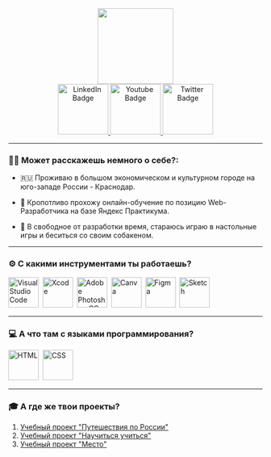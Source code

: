 <div id="header" align="center">
  <img src="https://media1.giphy.com/media/lP8xu5t2DLGG045H8F/giphy.gif" width="150"/>
</div>
<div id="badges" align="center">
  <a href="your-linkedin-URL">
    <img src="https://i.imgur.com/hilolfv.png" alt="LinkedIn Badge" width="100"/>
  </a>
  <a href="your-youtube-URL">
    <img src="https://i.imgur.com/MIAtTtx.png" alt="Youtube Badge" width="100"/>
  </a>
  <a href="your-twitter-URL">
    <img src="https://i.imgur.com/6cG59I1.png" alt="Twitter Badge" width="100"/>
  </a>
</div>

---

### :man_technologist: Может расскажешь немного о себе?:

- :ru: Проживаю в большом экономическом и культурном городе на юго-западе России - Краснодар.

- :pencil: Кропотливо прохожу онлайн-обучение по позицию Web-Разработчика на базе Яндекс Практикума.

- :zany_face: В свободное от разработки время, стараюсь играю в настольные игры и беситься со своим собакеном. 

---
### :gear: C какими инструментами ты работаешь?
<img src="https://i.imgur.com/4f9pZeA.png" alt="Visual Studio Code" title="Visual Studio Code" width="60"/>&nbsp;
<img src="https://i.imgur.com/4pRMEvy.png" alt="Xcode" title="Xcode" width="60"/>&nbsp;
<img src="https://i.imgur.com/0YCOTiP.png" alt="Adobe Photoshop CC" title="Adobe Photoshop CC" width="60"/>&nbsp;
<img src="https://i.imgur.com/auPCjk7.png" alt="Canva" title="Canva" width="60"/>&nbsp;
<img src="https://i.imgur.com/Icabc61.png" alt="Figma" title="Figma" width="60"/>&nbsp;
<img src="https://i.imgur.com/wnRuysp.png" alt="Sketch" title="Sketch" width="60"/>&nbsp;

---

### :computer: А что там с языками программирования?
<img src="https://i.imgur.com/IG9w7Ye.png" alt="HTML" title="HTML" width="60"/>&nbsp;
<img src="https://i.imgur.com/mybDP6y.png" alt="CSS" title="CSS" width="60"/>&nbsp;

---

### :mortar_board: А где же твои проекты?
1. [Учебный проект "Путешествия по России"](https://olegano123.github.io/russian-travel/)
2. [Учебный проект "Научиться учиться"](https://olegano123.github.io/how-to-learn-plus/)
3. [Учебный проект "Место"](https://olegano123.github.io/mesto-project/)
